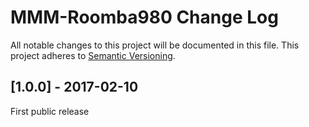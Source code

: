 # MMM-Roomba980 Change Log
All notable changes to this project will be documented in this file.
This project adheres to [Semantic Versioning](http://semver.org/).


## [1.0.0] - 2017-02-10

First public release
